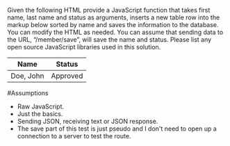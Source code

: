 Given the following HTML provide a JavaScript function that takes first name, last name
and status as arguments, inserts a new table row into the markup below sorted by name
and saves the information to the database. You can modify the HTML as needed. You can
assume that sending data to the URL, “/member/save”, will save the name and status.
Please list any open source JavaScript libraries used in this solution.

<table>
<thead>
<tr>
<th>Name</th>
<th>Status</th>
</tr>
</thead>
<tbody>
<tr>
<td>Doe, John</td>
<td>Approved</td>
</tr>
</tbody>
</table>

#Assumptions  

 - Raw JavaScript.
 - Just the basics.
 - Sending JSON, receiving text or JSON response.
 - The save part of this test is just pseudo and I don't need to open up a connection to a server to test the route.